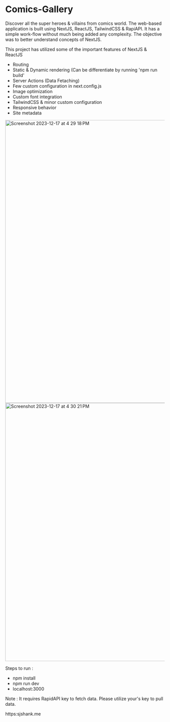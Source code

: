 # Comics-Gallery
Discover all the super heroes &amp; villains from comics world. The web-based application is built using NextJS, ReactJS, TailwindCSS &amp; RapiAPI.
It has a simple work-flow without much being added any complexity. The objective was to better understand concepts of NextJS.


This project has utilized some of the important features of NextJS & ReactJS

- Routing
- Static & Dynamic rendering (Can be differentiate by running 'npm run build'
- Server Actions (Data Fetaching)
- Few custom configuration in next.config.js
- Image optimization
- Custom font integration
- TailwindCSS & minor custom configuration
- Responsive behavior
- Site metadata



<img width="894" alt="Screenshot 2023-12-17 at 4 29 18 PM" src="https://github.com/sjshank/Comics-Gallery/assets/17022643/46b9575e-136f-4006-a1b2-279f27de1faf">


<img width="816" alt="Screenshot 2023-12-17 at 4 30 21 PM" src="https://github.com/sjshank/Comics-Gallery/assets/17022643/895aec6e-408e-4f1f-b501-ae8ea1d3063a">



Steps to run :
- npm install
- npm run dev
- localhost:3000

Note : It requires RapidAPI key to fetch data. Please utilize your's key to pull data.

https:sjshank.me
